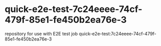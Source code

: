 # quick-e2e-test-7c24eeee-74cf-479f-85e1-fe450b2ea76e-3
repository for use with E2E test job quick-e2e-test:7c24eeee-74cf-479f-85e1-fe450b2ea76e-3
